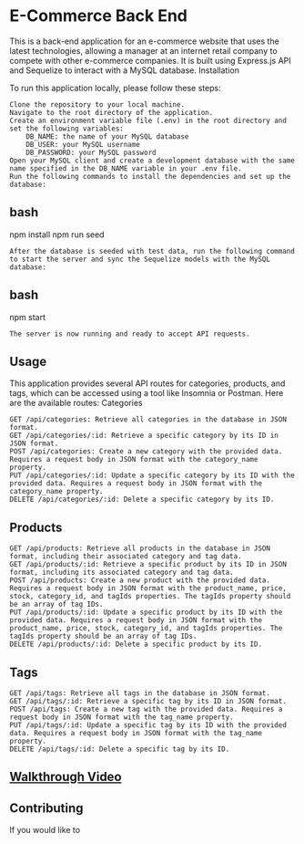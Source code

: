 # E-Commerce Back End

This is a back-end application for an e-commerce website that uses the latest technologies, allowing a manager at an internet retail company to compete with other e-commerce companies. It is built using Express.js API and Sequelize to interact with a MySQL database.
Installation

To run this application locally, please follow these steps:

    Clone the repository to your local machine.
    Navigate to the root directory of the application.
    Create an environment variable file (.env) in the root directory and set the following variables:
        DB_NAME: the name of your MySQL database
        DB_USER: your MySQL username
        DB_PASSWORD: your MySQL password
    Open your MySQL client and create a development database with the same name specified in the DB_NAME variable in your .env file.
    Run the following commands to install the dependencies and set up the database:

## bash

npm install
npm run seed

    After the database is seeded with test data, run the following command to start the server and sync the Sequelize models with the MySQL database:

## bash

npm start

    The server is now running and ready to accept API requests.

## Usage

This application provides several API routes for categories, products, and tags, which can be accessed using a tool like Insomnia or Postman. Here are the available routes:
Categories

    GET /api/categories: Retrieve all categories in the database in JSON format.
    GET /api/categories/:id: Retrieve a specific category by its ID in JSON format.
    POST /api/categories: Create a new category with the provided data. Requires a request body in JSON format with the category_name property.
    PUT /api/categories/:id: Update a specific category by its ID with the provided data. Requires a request body in JSON format with the category_name property.
    DELETE /api/categories/:id: Delete a specific category by its ID.

## Products

    GET /api/products: Retrieve all products in the database in JSON format, including their associated category and tag data.
    GET /api/products/:id: Retrieve a specific product by its ID in JSON format, including its associated category and tag data.
    POST /api/products: Create a new product with the provided data. Requires a request body in JSON format with the product_name, price, stock, category_id, and tagIds properties. The tagIds property should be an array of tag IDs.
    PUT /api/products/:id: Update a specific product by its ID with the provided data. Requires a request body in JSON format with the product_name, price, stock, category_id, and tagIds properties. The tagIds property should be an array of tag IDs.
    DELETE /api/products/:id: Delete a specific product by its ID.

## Tags

    GET /api/tags: Retrieve all tags in the database in JSON format.
    GET /api/tags/:id: Retrieve a specific tag by its ID in JSON format.
    POST /api/tags: Create a new tag with the provided data. Requires a request body in JSON format with the tag_name property.
    PUT /api/tags/:id: Update a specific tag by its ID with the provided data. Requires a request body in JSON format with the tag_name property.
    DELETE /api/tags/:id: Delete a specific tag by its ID.


## [Walkthrough Video](https://youtu.be/QUn5E0gEvuQ)

## Contributing

If you would like to